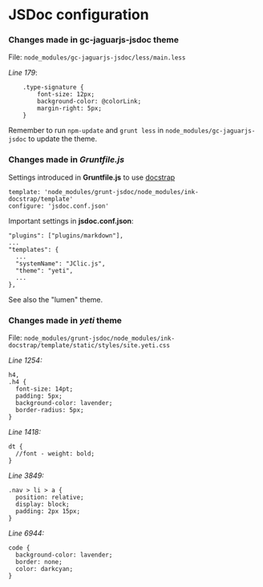 
JSDoc configuration
===================


### Changes made in gc-jaguarjs-jsdoc theme ###

File: `node_modules/gc-jaguarjs-jsdoc/less/main.less`

_Line 179_:
```
    .type-signature {
        font-size: 12px;
        background-color: @colorLink;
        margin-right: 5px;
    }
```

Remember to run `npm-update` and `grunt less` in `node_modules/gc-jaguarjs-jsdoc` to update the theme.


### Changes made in _Gruntfile.js_ ###

Settings introduced in __Gruntfile.js__ to use [docstrap](https://github.com/terryweiss/docstrap)

```
template: 'node_modules/grunt-jsdoc/node_modules/ink-docstrap/template'
configure: 'jsdoc.conf.json'
```

Important settings in __jsdoc.conf.json__:

```
"plugins": ["plugins/markdown"],
...
"templates": {
  ...
  "systemName": "JClic.js",
  "theme": "yeti",
  ...  
},
```

See also the "lumen" theme.

### Changes made in _yeti_ theme ###

File: `node_modules/grunt-jsdoc/node_modules/ink-docstrap/template/static/styles/site.yeti.css`

_Line 1254:_
```
h4,
.h4 {
  font-size: 14pt;
  padding: 5px;
  background-color: lavender;
  border-radius: 5px;
}
```

_Line 1418:_
```
dt {
  //font - weight: bold;
}
```

_Line 3849:_
```
.nav > li > a {
  position: relative;
  display: block;
  padding: 2px 15px;
}
```

_Line 6944:_
```
code {
  background-color: lavender;
  border: none;
  color: darkcyan;
}
```
